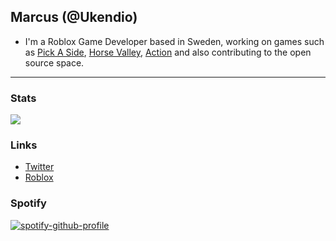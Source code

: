 ## Marcus (@Ukendio)

- I'm a Roblox Game Developer based in Sweden, working on games such as [Pick A Side](https://www.roblox.com/games/663655429/Pick-A-Side), [Horse Valley](https://www.roblox.com/games/2830250344/Horse-Valley), [Action](https://www.roblox.com/games/1069607513/Action) and also contributing to the open source space.

----

### Stats
<img src = "https://github-readme-stats.vercel.app/api?username=ukendio&theme=radical&show_icons=true">

### Links
- [Twitter](https://twitter.com/home)
- [Roblox](https://www.roblox.com/users/97718174/profile)

### Spotify
[![spotify-github-profile](https://spotify-github-profile.vercel.app/api/view?uid=r32er4lkalcpglq6eyxgry1ev&cover_image=true&theme=novatorem)](https://spotify-github-profile.vercel.app/api/view?uid=r32er4lkalcpglq6eyxgry1ev&redirect=true) 
